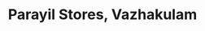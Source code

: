 ---
title: "Parayil Stores, Vazhakulam"
url: /vazhakulam/parayil-stores-vazhakulam/
shop: bakery
---